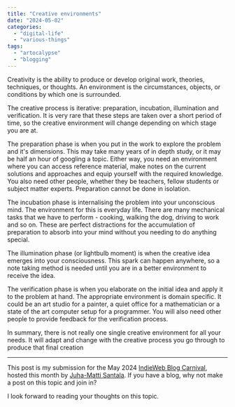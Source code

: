 ```yaml
---
title: "Creative environments"
date: "2024-05-02"
categories: 
  - "digital-life"
  - "various-things"
tags: 
  - "artocalypse"
  - "blogging"
---
```


Creativity is the ability to produce or develop original work, theories, techniques, or thoughts. An environment is the circumstances, objects, or conditions by which one is surrounded.

The creative process is iterative: preparation, incubation, illumination and verification. It is very rare that these steps are taken over a short period of time, so the creative environment will change depending on which stage you are at.

The preparation phase is when you put in the work to explore the problem and it's dimensions. This may take many years of in depth study, or it may be half an hour of googling a topic. Either way, you need an environment where you can access reference material, make notes on the current solutions and approaches and equip yourself with the required knowledge. You also need other people, whether they be teachers, fellow students or subject matter experts. Preparation cannot be done in isolation.

The incubation phase is internalising the problem into your unconscious mind. The environment for this is everyday life. There are many mechanical tasks that we have to perform - cooking, walking the dog, driving to work and so on. These are perfect distractions for the accumulation of preparation to absorb into your mind without you needing to do anything special.

The illumination phase (or lightbulb moment) is when the creative idea emerges into your consciousness. This spark can happen anywhere, so a note taking method is needed until you are in a better environment to receive the idea.

The verification phase is when you elaborate on the initial idea and apply it to the problem at hand. The appropriate environment is domain specific. It could be an art studio for a painter, a quiet office for a mathematician or a state of the art computer setup for a programmer. You will also need other people to provide feedback for the verification process.

In summary, there is not really one single creative environment for all your needs. It will adapt and change with the creative process you go through to produce that final creation

* * *

This post is my submission for the May 2024 [IndieWeb Blog Carnival](https://indieweb.org/indieweb-carnival), hosted this month by [Juha-Matti Santala](https://hamatti.org/posts/indie-web-carnival-may-2024-creative-environments/). If you have a blog, why not make a post on this topic and join in?

I look forward to reading your thoughts on this topic.

